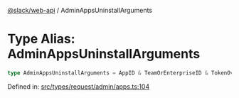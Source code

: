 [@slack/web-api](../index.md) / AdminAppsUninstallArguments

# Type Alias: AdminAppsUninstallArguments

```ts
type AdminAppsUninstallArguments = AppID & TeamOrEnterpriseID & TokenOverridable;
```

Defined in: [src/types/request/admin/apps.ts:104](https://github.com/slackapi/node-slack-sdk/blob/main/packages/web-api/src/types/request/admin/apps.ts#L104)
